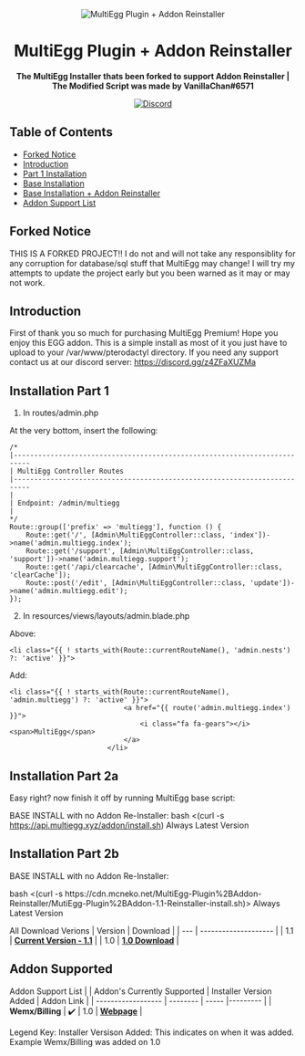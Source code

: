 <p align="center">
<img alt="MultiEgg Plugin + Addon Reinstaller"
    src="https://cdn.discordapp.com/icons/1065406608605192312/7ff555c04132449c28e2d178445818f6.png?size=256">
</p>

<h1 align="center">MultiEgg Plugin + Addon Reinstaller</h1>

<p align="center">
 <b>
      The MultiEgg Installer thats been forked to support Addon Reinstaller
    </b>
    <b>
      | The Modified Script was made by VanillaChan#6571
  </b>
</p>

<p align="center">
    <a href="https://discord.gg/z4ZFaXUZMa">
        <img alt="Discord" src="https://img.shields.io/discord/1065406608605192312?color=7289DA&label=Discord&logo=discord&logoColor=7289DA">
    </a>
</p>

## Table of Contents 

*   [Forked Notice](#forked-notice)
*   [Introduction](#introduction)
*   [Part 1 Installation](#Installation-Part-1)
*   [Base Installation](#Installation-Part-2a)
*   [Base Installation + Addon Reinstaller](#Installation-Part-2b)
*   [Addon Support List](#Addon-Supported)

## Forked Notice
THIS IS A FORKED PROJECT!!
I do not and will not take any responsiblity for any corruption for database/sql stuff that MultiEgg may change!
I will try my attempts to update the project early but you been warned as it may or may not work.

## Introduction
First of thank you so much for purchasing MultiEgg Premium! Hope you enjoy this EGG addon. 
This is a simple install as most of it you just have to upload to your /var/www/pterodactyl directory. 
If you need any support contact us at our discord server: https://discord.gg/z4ZFaXUZMa

## Installation Part 1
1. In routes/admin.php

At the very bottom, insert the following:
```
/*
|--------------------------------------------------------------------------
| MultiEgg Controller Routes
|--------------------------------------------------------------------------
|
| Endpoint: /admin/multiegg
|
*/
Route::group(['prefix' => 'multiegg'], function () {
    Route::get('/', [Admin\MultiEggController::class, 'index'])->name('admin.multiegg.index');
    Route::get('/support', [Admin\MultiEggController::class, 'support'])->name('admin.multiegg.support');
    Route::get('/api/clearcache', [Admin\MultiEggController::class, 'clearCache']);  
    Route::post('/edit', [Admin\MultiEggController::class, 'update'])->name('admin.multiegg.edit');
});
```

2. In resources/views/layouts/admin.blade.php

Above:

```
<li class="{{ ! starts_with(Route::currentRouteName(), 'admin.nests') ?: 'active' }}">
```
Add:

```
<li class="{{ ! starts_with(Route::currentRouteName(), 'admin.multiegg') ?: 'active' }}">
                            <a href="{{ route('admin.multiegg.index') }}">
                                <i class="fa fa-gears"></i> <span>MultiEgg</span>
                            </a>
                        </li>
```
## Installation Part 2a
Easy right? now finish it off by running MultiEgg base script:

BASE INSTALL with no Addon Re-Installer:
bash <(curl -s https://api.multiegg.xyz/addon/install.sh) Always Latest Version

## Installation Part 2b
<p>BASE INSTALL with no Addon Re-Installer:</p>
<p>bash <(curl -s https://cdn.mcneko.net/MultiEgg-Plugin%2BAddon-Reinstaller/MutiEgg-Plugin%2BAddon-1.1-Reinstaller-install.sh)> Always Latest Version</p>

All Download Verions
| Version | Download |
| --- | -------------------- |
| 1.1 | **[Current Version - 1.1](https://cdn.mcneko.net/MultiEgg-Plugin%2BAddon-Reinstaller/MutiEgg-Plugin%2BAddon-1.1-Reinstaller-install.sh)** |
| 1.0 | **[1.0 Download](https://cdn.mcneko.net/MultiEgg-Plugin%2BAddon-Reinstaller/MutiEgg-Plugin%2BAddon-Reinstaller-install.sh)** |

## Addon Supported
Addon Support List
| | Addon's Currently Supported | Installer Version Added | Addon Link |
| ------------------ | -------- | ----- |--------- |
| **Wemx/Billing** | :heavy_check_mark: | 1.0 | **[Webpage](https://wemx.net/marketplace)** |

Legend Key:
Installer Versison Added: This indicates on when it was added. Example Wemx/Billing was added on 1.0
